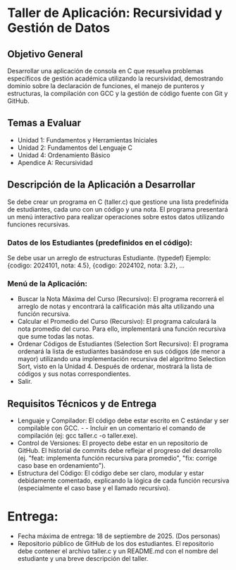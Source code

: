 # Taller de Aplicación: Recursividad y Gestión de Datos
## Objetivo General
Desarrollar una aplicación de consola en C que resuelva problemas específicos de gestión académica utilizando la recursividad, demostrando dominio sobre la declaración de funciones, el manejo de punteros y estructuras, la compilación con GCC y la gestión de código fuente con Git y GitHub.
## Temas a Evaluar
- Unidad 1: Fundamentos y Herramientas Iniciales
- Unidad 2: Fundamentos del Lenguaje C
- Unidad 4: Ordenamiento Básico
- Apendice A: Recursividad
## Descripción de la Aplicación a Desarrollar
Se debe crear un programa en C (taller.c) que gestione una lista predefinida de estudiantes, cada uno con un código y una nota. El programa presentará un menú interactivo para realizar operaciones sobre estos datos utilizando funciones recursivas.

### Datos de los Estudiantes (predefinidos en el código):
Se debe usar un arreglo de estructuras Estudiante. (typedef)
Ejemplo:  {codigo: 2024101, nota: 4.5}, {codigo: 2024102, nota: 3.2}, ...
### Menú de la Aplicación:
- Buscar la Nota Máxima del Curso (Recursivo): El programa recorrerá el arreglo de notas y encontrará la calificación más alta utilizando una función recursiva.
- Calcular el Promedio del Curso (Recursivo): El programa calculará la nota promedio del curso. Para ello, implementará una función recursiva que sume todas las notas.
- Ordenar Códigos de Estudiantes (Selection Sort Recursivo): El programa ordenará la lista de estudiantes basándose en sus códigos (de menor a mayor) utilizando una implementación recursiva del algoritmo Selection Sort, visto en la Unidad 4. Después de ordenar, mostrará la lista de códigos y sus notas correspondientes.
- Salir.
## Requisitos Técnicos y de Entrega
- Lenguaje y Compilador: El código debe estar escrito en C estándar y ser compilable con GCC. - - Incluir en un comentario el comando de compilación (ej: gcc taller.c -o taller.exe).
- Control de Versiones: El proyecto debe estar en un repositorio de GitHub. El historial de commits debe reflejar el progreso del desarrollo (ej. "feat: implementa función recursiva para promedio", "fix: corrige caso base en ordenamiento").
- Estructura del Código: El código debe ser claro, modular y estar debidamente comentado, explicando la lógica de cada función recursiva (especialmente el caso base y el llamado recursivo).
# Entrega:
- Fecha máxima de entrega: 18 de septiembre de 2025. (Dos personas)
- Repositorio público de GitHub de los dos estudiantes. El repositorio debe contener el archivo taller.c y un README.md con el nombre del estudiante y una breve descripción del taller.